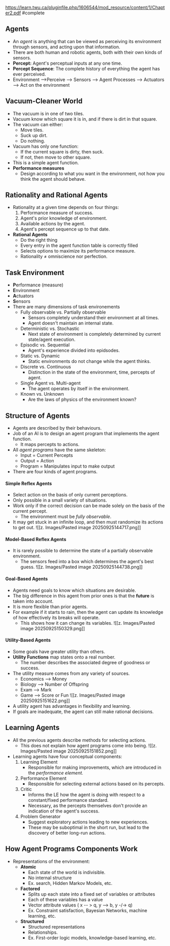 https://learn.twu.ca/pluginfile.php/1606544/mod_resource/content/1/Chapter2.pdf
#complete
## Agents
- An *agent* is anything that can be viewed as perceiving its environment through sensors, and acting upon that information.
- There are both human and robotic agents, both with their own kinds of sensors.
- **Percept:** Agent's perceptual inputs at any one time.
- **Percept Sequence**: The complete history of everything the agent has ever perceived.
- Environment -->Perceive --> Sensors --> Agent Processes --> Actuators --> Act on the environment
## Vacuum-Cleaner World
- The vacuum is in one of two tiles.
- Vacuum know which square it is in, and if there is dirt in that square.
- The vacuum can either:
	- Move tiles.
	- Suck up dirt.
	- Do nothing.
- Vacuum has only one function:
	- If the current square is dirty, then suck.
	- If not, then move to other square.
- This is a simple agent function.
- **Performance measures**
	- Design according to what you want in the environment, not how you think the agent should behave.
## Rationality and Rational Agents
- Rationality at a given time depends on four things:
	1. Performance measure of success.
	2. Agent's prior knowledge of environment.
	3. Available actions by the agent.
	4. Agent's percept sequence up to that date.
- **Rational Agents**
	- Do the right thing
	- Every entry in the agent function table is correctly filled
	- Selects options to maximize its performance measure.
	- Rationality ≠ omniscience nor perfection.
## Task Environment
- **P**erformance (measure)
- **E**nvironment
- **A**ctuators
- **S**ensors
- There are many dimensions of task environements
	- Fully observable vs. Partially observable
		- Sensors completely understand their environment at all times.
		- Agent doesn't maintain an internal state.
	- Deterministic vs. Stochastic
		- Next state of environment is completely determined by current state/agent execution.
	- Episodic vs. Sequential
		- Agent's experience divided into epidsodes.
	- Static vs. Dynamic
		- Static environments do not change while the agent thinks.
	- Discrete vs. Continuous
		- Distinction in the state of the environment, time, percepts of agent.
	- Single Agent vs. Multi-agent
		- The agent operates by itself in the environment.
	- Known vs. Unknown
		- Are the laws of physics of the environment known?
## Structure of Agents
- Agents are described by their behaviours.
- Job of an AI is to design an agent program that implements the agent function.
	- It maps percepts to actions.
- All *agent programs* have the same skeleton:
	- Input = Current Percepts
	- Output = Action
	- Program = Manipulates input to make output
- There are four kinds of agent programs.
#### Simple Reflex Agents
- Select action on the basis of only current perceptions.
- Only possible in a small variety of situations.
- Work only if the correct decision can be made solely on the basis of the current percept.
	- The environment must be *fully observable*.
- It may get stuck in an infinite loop, and then must randomize its actions to get out.
![[z. Images/Pasted image 20250925144717.png]]
#### Model-Based Reflex Agents
- It is rarely possible to determine the state of a partially observable environment.
	- The sensors feed into a box which determines the agent's best guess.
![[z. Images/Pasted image 20250925144738.png]]
#### Goal-Based Agents
- Agents need goals to know which situations are desirable.
- The big difference in this agent from prior ones is that the **future** is taken into account.
- It is more flexible than prior agents.
- For example if it starts to rain, then the agent can update its knowledge of how effectively its breaks will operate.
	- This shows how it can change its variables.
![[z. Images/Pasted image 20250925150329.png]]
#### Utility-Based Agents
- Some goals have greater utility than others.
- **Utility Functions** map states onto a real number.
	- The number describes the associated degree of goodness or success.
- The utility measure comes from any variety of sources.
	- Economics --> Money
	- Biology --> Number of Offspring
	- Exam --> Mark
	- Game --> Score or Fun
![[z. Images/Pasted image 20250925151622.png]]
- A utility agent has advantages in flexibility and learning.
- If goals are inadequate, the agent can still make rational decisions.
## Learning Agents
- All the previous agents describe methods for selecting actions.
	- This does not explain how agent programs come into being.
![[z. Images/Pasted image 20250925151852.png]]
- Learning agents have four conceptual components:
	1. Learning Element
		- Responsible for making improvements, which are introduced in the *performance element.*
	2. Performance Element
		- Responsible for selecting external actions based on its percepts.
	3. Critic
		- Informs the LE how the agent is doing with respect to a constant/fixed performance standard.
		- Necessary, as the percepts themselves don't provide an indication of the agent's success.
	4. Problem Generator
		- Suggest exploratory actions leading to new experiences.
		- These may be suboptimal in the short run, but lead to the discovery of better long-run actions.
## How Agent Programs Components Work
- Representations of the environment:
	- **Atomic**
		- Each state of the world is indivisible.
		- No internal structure
		- Ex. search, Hidden Markov Models, etc.
	- **Factored**
		- Splits up each state into a fixed set of variables or attributes
		- Each of these variables has a value
		- Vector attribute values ( x -- > q, y --> b, y -/-> q)
		- Ex. Constraint satisfaction, Bayesian Networks, machine learning, etc.
	- **Structured**
		- Structured representations
		- Relationships.
		- Ex. First-order logic models, knowledge-based learning, etc.
